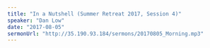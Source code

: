 ```yaml
---
title: "In a Nutshell (Summer Retreat 2017, Session 4)"
speaker: "Dan Low"
date: "2017-08-05"
sermonUrl: "http://35.190.93.184/sermons/20170805_Morning.mp3"
---
```

